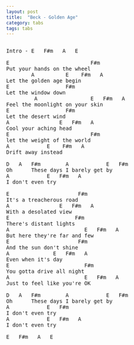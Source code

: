 ```yaml
---
layout: post
title:  "Beck - Golden Age"
category: tabs
tags: tabs
---
```

<pre>

Intro - E   F#m   A   E

E                          F#m
Put your hands on the wheel
        A          E    F#m   A
Let the golden age begin
E                  F#m
Let the window down
         A                 E   F#m   A
Feel the moonlight on your skin
E                  F#m
Let the desert wind
A                E   F#m   A
Cool your aching head
E                          F#m
let the weight of the world
A            E    F#m   A
Drift away instead

D   A   F#m        A            E   F#m
Oh      These days I barely get by
A            E   F#m   A
I don't even try

E                      F#m
It's a treacherous road
A                E   F#m   A
With a desolated view
E                     F#m
There's distant lights
A                        E   F#m   A
But here they're far and few
E                      F#m
And the sun don't shine
A              E   F#m   A
Even when it's day
E                        F#m
You gotta drive all night
A                        E   F#m   A
Just to feel like you're OK

D   A   F#m        A            E   F#m
Oh      These days I barely get by
A            E   F#m
I don't even try
A            E   F#m   A
I don't even try

E   F#m   A   E

</pre>
